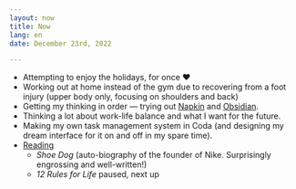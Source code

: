 ```yaml
---
layout: now
title: Now
lang: en
date: December 23rd, 2022

---
```

* Attempting to enjoy the holidays, for once ❤️
* Working out at home instead of the gym due to recovering from a foot injury (upper body only, focusing on shoulders and back)
* Getting my thinking in order — trying out [Napkin](https://www.napkin.one/) and [Obsidian](https://obsidian.md/).
* Thinking a lot about work-life balance and what I want for the future.
* Making my own task management system in Coda (and designing my dream interface for it on and off in my spare time).
* [Reading](/reading/) 
  * _Shoe Dog_ (auto-biography of the founder of Nike. Surprisingly engrossing and well-written!) 
  * _12 Rules for Life_ paused, next up
